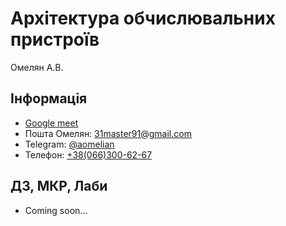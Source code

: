 # Архітектура обчислювальних пристроїв

Омелян А.В.

## Інформація

-   [Google meet](https://meet.google.com/hot-peoc-sby)
-   Пошта Омелян: [31master91@gmail.com](mailto:31master91@gmail.com)
-   Telegram: [@aomelian](https://t.me/aomelian)
-   Телефон: [+38(066)300-62-67](tel:+380663006267)

## ДЗ, МКР, Лаби

-   Coming soon...
